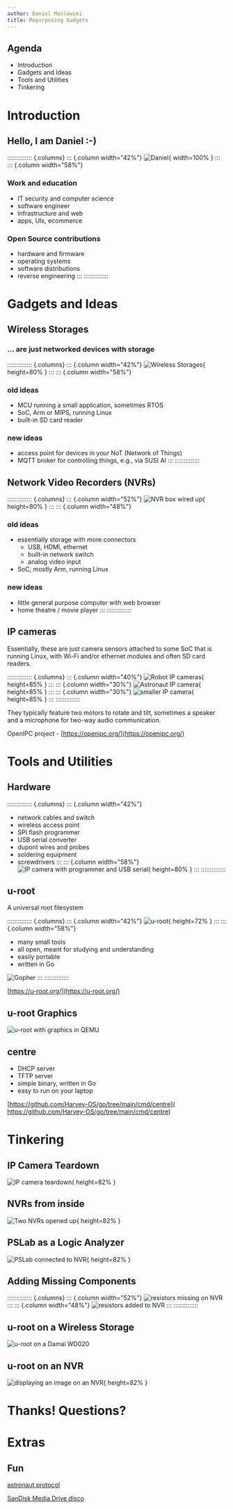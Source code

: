 ```yaml
---
author: Daniel Maslowski
title: Repurposing Gadgets
---
```


## Agenda

- Introduction
- Gadgets and Ideas
- Tools and Utilities
- Tinkering

# Introduction

## Hello, I am Daniel :-)

:::::::::::::: {.columns}
::: {.column width="42%"}
![Daniel](img/daniel.jpg){ width=100% }
:::
::: {.column width="58%"}
### Work and education
- IT security and computer science
- software engineer
- infrastructure and web
- apps, UIs, ecommerce

### Open Source contributions
- hardware and firmware
- operating systems
- software distributions
- reverse engineering
:::
::::::::::::::

# Gadgets and Ideas

## Wireless Storages

### ... are just networked devices with storage

:::::::::::::: {.columns}
::: {.column width="42%"}
![Wireless Storages](img/wireless-storages.jpg){ height=80% }
:::
::: {.column width="58%"}
### old ideas
- MCU running a small application, sometimes RTOS
- SoC, Arm or MIPS, running Linux
- built-in SD card reader

### new ideas
- access point for devices in your NoT (Network of Things)
- MQTT broker for controlling things, e.g., via SUSI AI
:::
::::::::::::::

## Network Video Recorders (NVRs)

:::::::::::::: {.columns}
::: {.column width="52%"}
![NVR box wired up](img/nvr-box-wired.jpeg){ height=80% }
:::
::: {.column width="48%"}
### old ideas
- essentially storage with more connectors
  * USB, HDMI, ethernet
  * built-in network switch
  * analog video input
- SoC, mostly Arm, running Linux

### new ideas
- little general purpose computer with web browser
- home theatre / movie player
:::
::::::::::::::

## IP cameras

Essentially, these are just camera sensors attached to some SoC that is
running Linux, with Wi-Fi and/or ethernet modules and often SD card
readers.

:::::::::::::: {.columns}
::: {.column width="40%"}
![Robot IP cameras](img/robot-ip-cams.jpeg){ height=85% }
:::
::: {.column width="30%"}
![Astronaut IP camera](img/astronaut-ip-cam.jpeg){ height=85% }
:::
::: {.column width="30%"}
![smaller IP camera](img/small-wifi-ip-cam.jpeg){ height=85% }
:::
::::::::::::::

They typically feature two motors to rotate and tilt, sometimes a
speaker and a microphone for two-way audio communication.

OpenIPC project - [https://openipc.org/](https://openipc.org/)

# Tools and Utilities

## Hardware

:::::::::::::: {.columns}
::: {.column width="42%"}
- network cables and switch
- wireless access point
- SPI flash programmer
- USB serial converter
- dupont wires and probes
- soldering equipment
- screwdrivers
:::
::: {.column width="58%"}
![IP camera with programmer and USB serial](
img/ip-cam-programmer-and-uart.jpeg){ height=80% }
:::
::::::::::::::

## u-root

A universal root filesystem

:::::::::::::: {.columns}
::: {.column width="42%"}
![u-root](img/u-root-logo.png){ height=72% }
:::
::: {.column width="58%"}
- many small tools
- all open, meant for studying and understanding
- easily portable
- written in Go

![Gopher](img/gopher.png)
:::
::::::::::::::

[https://u-root.org/](https://u-root.org/)

## u-root Graphics

![u-root with graphics in QEMU](img/u-root-graphics.jpeg)

## centre

- DHCP server
- TFTP server
- simple binary, written in Go
- easy to run on your laptop

[https://github.com/Harvey-OS/go/tree/main/cmd/centre](
https://github.com/Harvey-OS/go/tree/main/cmd/centre)

# Tinkering

## IP Camera Teardown

![IP camera teardown](img/ip-cam-teardown.jpeg){ height=82% }

## NVRs from inside

![Two NVRs opened up](img/nvrs-open.jpeg){ height=82% }

## PSLab as a Logic Analyzer

![PSLab connected to NVR](img/nvr-pslab.jpeg){ height=82% }

## Adding Missing Components

:::::::::::::: {.columns}
::: {.column width="52%"}
![resistors missing on NVR](img/nbd-missing-resistors.jpeg)
:::
::: {.column width="48%"}
![resistors added to NVR](img/nbd-uart-resistors.jpeg)
:::
::::::::::::::

## u-root on a Wireless Storage

![u-root on a Damai WD020](img/u-root-damai-airdisk.png)

## u-root on an NVR

![displaying an image on an NVR](img/nvr-image-output.jpeg){ height=82% }

# Thanks! Questions?

# Extras

## Fun

[astronaut protocol](
https://twitter.com/OrangeCMS/status/1347752470148247558)

[SanDisk Media Drive disco](
https://twitter.com/OrangeCMS/status/1257406373651976195)

